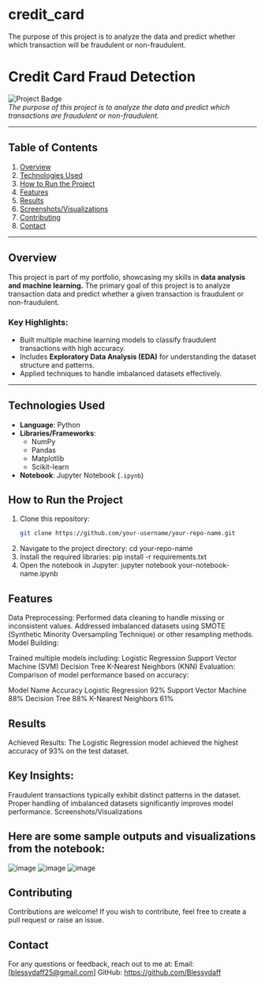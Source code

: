 # credit_card
The purpose of this project is to analyze the data and predict whether which transaction will be fraudulent or non-fraudulent.
# Credit Card Fraud Detection

![Project Badge](https://img.shields.io/badge/Status-Completed-brightgreen)  
_The purpose of this project is to analyze the data and predict which transactions are fraudulent or non-fraudulent._

---

## Table of Contents
1. [Overview](#overview)
2. [Technologies Used](#technologies-used)
3. [How to Run the Project](#how-to-run-the-project)
4. [Features](#features)
5. [Results](#results)
6. [Screenshots/Visualizations](#screenshotsvisualizations)
7. [Contributing](#contributing)
8. [Contact](#contact)

---

## Overview
This project is part of my portfolio, showcasing my skills in **data analysis and machine learning.** The primary goal of this project is to analyze transaction data and predict whether a given transaction is fraudulent or non-fraudulent.  

### Key Highlights:
- Built multiple machine learning models to classify fraudulent transactions with high accuracy.
- Includes **Exploratory Data Analysis (EDA)** for understanding the dataset structure and patterns.
- Applied techniques to handle imbalanced datasets effectively.

---

## Technologies Used
- **Language**: Python  
- **Libraries/Frameworks**:  
  - NumPy  
  - Pandas  
  - Matplotlib  
  - Scikit-learn  
- **Notebook**: Jupyter Notebook (`.ipynb`)  

## How to Run the Project
1. Clone this repository:  
   ```bash
   git clone https://github.com/your-username/your-repo-name.git
2. Navigate to the project directory:
   cd your-repo-name
3. Install the required libraries:
   pip install -r requirements.txt
4. Open the notebook in Jupyter:
   jupyter notebook your-notebook-name.ipynb
   
## Features
Data Preprocessing:
Performed data cleaning to handle missing or inconsistent values.
Addressed imbalanced datasets using SMOTE (Synthetic Minority Oversampling Technique) or other resampling methods.
Model Building:

Trained multiple models including:
Logistic Regression
Support Vector Machine (SVM)
Decision Tree
K-Nearest Neighbors (KNN)
Evaluation:
Comparison of model performance based on accuracy:

Model Name	Accuracy
Logistic Regression	92%
Support Vector Machine	88%
Decision Tree	88%
K-Nearest Neighbors	61%
## Results
Achieved Results:
The Logistic Regression model achieved the highest accuracy of 93% on the test dataset.

## Key Insights:

Fraudulent transactions typically exhibit distinct patterns in the dataset.
Proper handling of imbalanced datasets significantly improves model performance.
Screenshots/Visualizations
## Here are some sample outputs and visualizations from the notebook:
![image](https://github.com/user-attachments/assets/7eb9f94a-cc23-46d4-be6a-05770f90b5ac)
![image](https://github.com/user-attachments/assets/4f7469c0-c623-4c6b-9658-06c53e28ea4d)
![image](https://github.com/user-attachments/assets/585e511c-b1e1-407e-86d4-100ca3aaa834)

## Contributing
Contributions are welcome!
If you wish to contribute, feel free to create a pull request or raise an issue.

## Contact
For any questions or feedback, reach out to me at:
Email: [blessydaff25@gmail.com]
GitHub: https://github.com/Blessydaff

